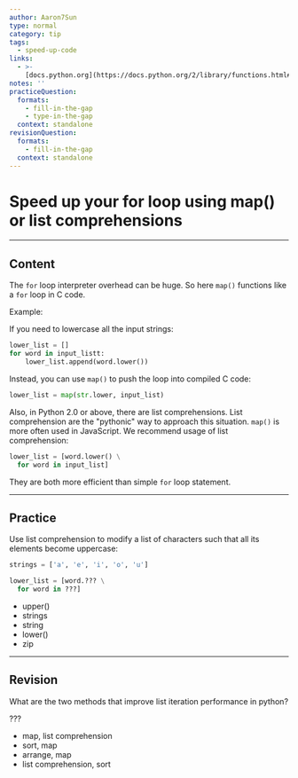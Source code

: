 ```yaml
---
author: Aaron7Sun
type: normal
category: tip
tags:
  - speed-up-code
links:
  - >-
    [docs.python.org](https://docs.python.org/2/library/functions.html#map){website}
notes: ''
practiceQuestion:
  formats:
    - fill-in-the-gap
    - type-in-the-gap
  context: standalone
revisionQuestion:
  formats:
    - fill-in-the-gap
  context: standalone
---
```


# Speed up your for loop using map() or list comprehensions


---

## Content

The `for` loop interpreter overhead can be huge. So here `map()` functions like a `for` loop in C code.  

Example:

If you need to lowercase all the input strings:

```python
lower_list = []
for word in input_listt:
    lower_list.append(word.lower())
```

Instead, you can use `map()` to push the loop into compiled C code:

```python
lower_list = map(str.lower, input_list)
```

Also, in Python 2.0 or above, there are list comprehensions. List comprehension are the "pythonic" way to approach this situation. `map()` is more often used in JavaScript. We recommend usage of list comprehension:

```python
lower_list = [word.lower() \
  for word in input_list]
```

They are both more efficient than simple `for` loop statement.


---

## Practice

Use list comprehension to modify a list of characters such that all its elements become uppercase:

```python
strings = ['a', 'e', 'i', 'o', 'u']

lower_list = [word.??? \
  for word in ???]
```

- upper()
- strings
- string
- lower()
- zip


---

## Revision

What are the two methods that improve list iteration performance in python?

???

- map, list comprehension
- sort, map
- arrange, map
- list comprehension, sort
 
